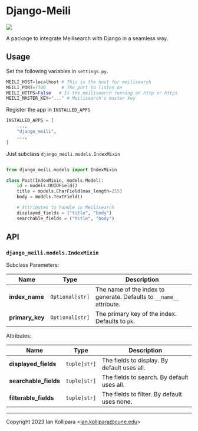 # Django-Meili

![](./docs/Meilisearch_-_Django.jpg)

A package to integrate Meilisearch with Django in a seamless way.

## Usage

Set the following variables in `settings.py`.

```python
MEILI_HOST=localhost # This is the host for meilisearch
MEILI_PORT=7700      # The port to listen on
MEILI_HTTPS=False   # Is the meilisearch running on http or https
MEILI_MASTER_KEY="..." # Meilisearch's master key
```

Register the app in `INSTALLED_APPS`

```python
INSTALLED_APPS = [
    ...,
    "django_meili",
    ...,
]
```

Just subclass `django_meili.models.IndexMixin`

```python

from django_meili.models import IndexMixin

class Post(IndexMixin, models.Model):
    id = models.UUIDField()
    title = models.CharField(max_length=255)
    body = models.TextField()

    # Attributes to handle in Meilisearch
    displayed_fields = ("title", "body")
    searchable_fields = ("title", "body")
```

## API

### `django_meili.models.IndexMixin`

Subclass Parameters:

| Name            | Type            | Description                                                          |
| --------------- | --------------- | -------------------------------------------------------------------- |
| **index_name**  | `Optional[str]` | The name of the index to generate. Defaults to `__name__` attribute. |
| **primary_key** | `Optional[str]` | The primary key of the index. Defaults to `pk`.                      |

Attributes:

| Name                  | Type         | Description                                 |
| --------------------- | ------------ | ------------------------------------------- |
| **displayed_fields**  | `tuple[str]` | The fields to display. By default uses all. |
| **searchable_fields** | `tuple[str]` | The fields to search. By default uses all.  |
| **filterable_fields** | `tuple[str]` | The fields to filter. By default uses none. |

---

Copyright 2023 Ian Kollipara <<ian.kollipara@cune.edu>>
